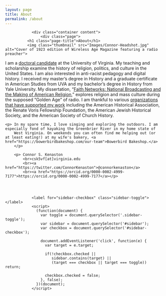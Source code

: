 ```yaml
---
layout: page
title: About
permalink: /about
---
```


                <div class="container content">
                    <div class="page">
              <h1 class="page-title">About</h1>
              <img class="thumbnail" src="Images/Connor-Headshot.jpg" alt="Cover of 1923 edition of Wireless Age Magazine featuring a radio preacher">
<p>I am a <a href="https://history.virginia.edu/people/profile/csk5vf">doctoral candidate</a> at the University of Virginia. My teaching and scholarship examine the history of
    religion, politics, and culture in the United States. I am also interested in anti-racist pedagogy and digital history. I received my master’s degree in History and a
    graduate certificate in American Studies from UVA and my bachelor’s degree in History from Yale University. My dissertation, “<a href="projects.html">Faith Networks: National Broadcasting
    and the Making of American Religion</a>,” explores religion and mass culture during the supposed “Golden Age” of radio. I am thankful to various <a href="cv.html#cv-grants">organizations that have supported my work</a> including the American Historical Association,
    the Renate Voris Fellowship Foundation, the American Jewish Historical Society, and the American Society of Church History.</p>

    <p> In my spare time, I love singing and exploring the outdoors. I am especially fond of kayaking the Greenbrier River in my home state of
        West Virginia. On weekends you can often find me helping out (or at least eating!) at my wife's bakery, <a href="https://bowerbirdbakeshop.com/our-team">Bowerbird Bakeshop.</a>
        </p>

        <p> Connor S. Kenaston
            <br>csk5vf[at]virginia.edu
            <br><a href="https://twitter.com/ConnorKenaston">@connorkenaston</a>
            <br><a href="https://orcid.org/0000-0002-4999-7177">https://orcid.org/0000-0002-4999-7177</a></p>




                <label for="sidebar-checkbox" class="sidebar-toggle"></label>
                <script>
                  (function(document) {
                    var toggle = document.querySelector('.sidebar-toggle');
                    var sidebar = document.querySelector('#sidebar');
                    var checkbox = document.querySelector('#sidebar-checkbox');

                    document.addEventListener('click', function(e) {
                      var target = e.target;

                      if(!checkbox.checked ||
                         sidebar.contains(target) ||
                         (target === checkbox || target === toggle)) return;

                      checkbox.checked = false;
                    }, false);
                  })(document);
                </script>
  </body>
</html>
